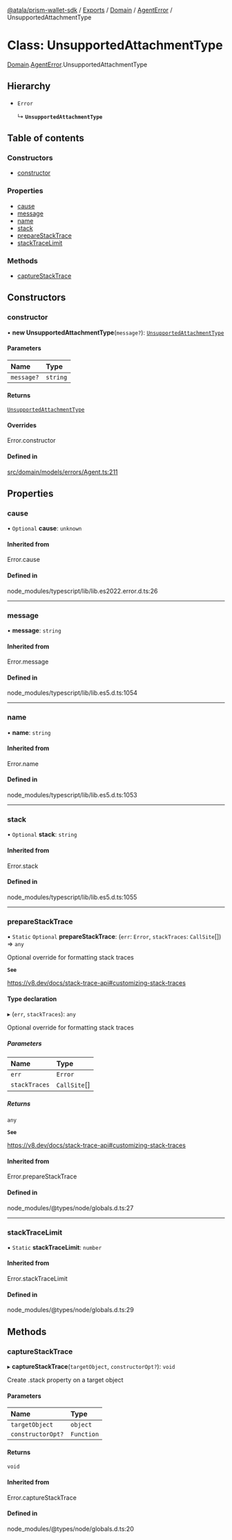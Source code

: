 [@atala/prism-wallet-sdk](../README.md) / [Exports](../modules.md) / [Domain](../modules/Domain.md) / [AgentError](../modules/Domain.AgentError.md) / UnsupportedAttachmentType

# Class: UnsupportedAttachmentType

[Domain](../modules/Domain.md).[AgentError](../modules/Domain.AgentError.md).UnsupportedAttachmentType

## Hierarchy

- `Error`

  ↳ **`UnsupportedAttachmentType`**

## Table of contents

### Constructors

- [constructor](Domain.AgentError.UnsupportedAttachmentType.md#constructor)

### Properties

- [cause](Domain.AgentError.UnsupportedAttachmentType.md#cause)
- [message](Domain.AgentError.UnsupportedAttachmentType.md#message)
- [name](Domain.AgentError.UnsupportedAttachmentType.md#name)
- [stack](Domain.AgentError.UnsupportedAttachmentType.md#stack)
- [prepareStackTrace](Domain.AgentError.UnsupportedAttachmentType.md#preparestacktrace)
- [stackTraceLimit](Domain.AgentError.UnsupportedAttachmentType.md#stacktracelimit)

### Methods

- [captureStackTrace](Domain.AgentError.UnsupportedAttachmentType.md#capturestacktrace)

## Constructors

### constructor

• **new UnsupportedAttachmentType**(`message?`): [`UnsupportedAttachmentType`](Domain.AgentError.UnsupportedAttachmentType.md)

#### Parameters

| Name | Type |
| :------ | :------ |
| `message?` | `string` |

#### Returns

[`UnsupportedAttachmentType`](Domain.AgentError.UnsupportedAttachmentType.md)

#### Overrides

Error.constructor

#### Defined in

[src/domain/models/errors/Agent.ts:211](https://github.com/input-output-hk/atala-prism-wallet-sdk-ts/blob/47ec1c8/src/domain/models/errors/Agent.ts#L211)

## Properties

### cause

• `Optional` **cause**: `unknown`

#### Inherited from

Error.cause

#### Defined in

node_modules/typescript/lib/lib.es2022.error.d.ts:26

___

### message

• **message**: `string`

#### Inherited from

Error.message

#### Defined in

node_modules/typescript/lib/lib.es5.d.ts:1054

___

### name

• **name**: `string`

#### Inherited from

Error.name

#### Defined in

node_modules/typescript/lib/lib.es5.d.ts:1053

___

### stack

• `Optional` **stack**: `string`

#### Inherited from

Error.stack

#### Defined in

node_modules/typescript/lib/lib.es5.d.ts:1055

___

### prepareStackTrace

▪ `Static` `Optional` **prepareStackTrace**: (`err`: `Error`, `stackTraces`: `CallSite`[]) => `any`

Optional override for formatting stack traces

**`See`**

https://v8.dev/docs/stack-trace-api#customizing-stack-traces

#### Type declaration

▸ (`err`, `stackTraces`): `any`

Optional override for formatting stack traces

##### Parameters

| Name | Type |
| :------ | :------ |
| `err` | `Error` |
| `stackTraces` | `CallSite`[] |

##### Returns

`any`

**`See`**

https://v8.dev/docs/stack-trace-api#customizing-stack-traces

#### Inherited from

Error.prepareStackTrace

#### Defined in

node_modules/@types/node/globals.d.ts:27

___

### stackTraceLimit

▪ `Static` **stackTraceLimit**: `number`

#### Inherited from

Error.stackTraceLimit

#### Defined in

node_modules/@types/node/globals.d.ts:29

## Methods

### captureStackTrace

▸ **captureStackTrace**(`targetObject`, `constructorOpt?`): `void`

Create .stack property on a target object

#### Parameters

| Name | Type |
| :------ | :------ |
| `targetObject` | `object` |
| `constructorOpt?` | `Function` |

#### Returns

`void`

#### Inherited from

Error.captureStackTrace

#### Defined in

node_modules/@types/node/globals.d.ts:20
